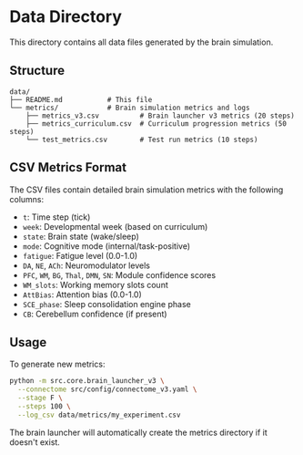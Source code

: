 # Data Directory

This directory contains all data files generated by the brain simulation.

## Structure

```
data/
├── README.md           # This file
└── metrics/            # Brain simulation metrics and logs
    ├── metrics_v3.csv          # Brain launcher v3 metrics (20 steps)
    ├── metrics_curriculum.csv  # Curriculum progression metrics (50 steps)
    └── test_metrics.csv        # Test run metrics (10 steps)
```

## CSV Metrics Format

The CSV files contain detailed brain simulation metrics with the following columns:

- `t`: Time step (tick)
- `week`: Developmental week (based on curriculum)
- `state`: Brain state (wake/sleep)
- `mode`: Cognitive mode (internal/task-positive)
- `fatigue`: Fatigue level (0.0-1.0)
- `DA`, `NE`, `ACh`: Neuromodulator levels
- `PFC`, `WM`, `BG`, `Thal`, `DMN`, `SN`: Module confidence scores
- `WM_slots`: Working memory slots count
- `AttBias`: Attention bias (0.0-1.0)
- `SCE_phase`: Sleep consolidation engine phase
- `CB`: Cerebellum confidence (if present)

## Usage

To generate new metrics:

```bash
python -m src.core.brain_launcher_v3 \
  --connectome src/config/connectome_v3.yaml \
  --stage F \
  --steps 100 \
  --log_csv data/metrics/my_experiment.csv
```

The brain launcher will automatically create the metrics directory if it doesn't exist.
